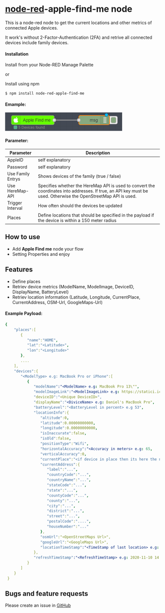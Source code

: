 # [node-red](https://github.com/PfisterDaniel/node-red-apple-find-me.git)-apple-find-me node
This is a node-red node to get the current locations and other metrics of connected Apple devices.

It work's without 2-Factor-Authentication (2FA) and retrive all connected devices include family devices.



#### Installation
Install from your Node-RED Manage Palette

or

Install using npm

    $ npm install node-red-apple-find-me




#### Emample:
![NodeExample](images/node.png)



#### Parameter:
| Parameter | Description |
| ------ | ------ |
| AppleID | self explanatory |
| Password | self explanatory |
| Use Family Entrys | Shows devices of the family (true / false) |
| Use HereMap-API | Specifies whether the HereMap API is used to convert the coordinates into addresses. If true, an API key must be used. Otherwise the OpenStreetMap API is used. |
| Trigger Interval | How often should the devices be updated |
| Places | Define locations that should be specified in the payload if the device is within a 150 meter radius |



## How to use
  * Add **Apple Find me** node your flow
  * Setting Properties and enjoy



## Features
  * Define places
  * Retriev device metrics (ModelName, ModelImage, DeviceID, DisplayName, BatteryLevel)
  * Retriev location information (Latitude, Longitude, CurrentPlace, CurrentAddress, OSM-Url, GoogleMaps-Url)


#### Example Payload:
```yaml
{
    "places":[
       {
          "name":"HOME",
          "lat":"<Latitude>",
          "lon":"<Longitude>"
       },
       ....
    ],
    "devices":{
       "<ModelType> e.g: MacBook Pro or iPhone":[
          {
             "modelName":"<ModelName> e.g: MacBook Pro 13\"",
             "modelImageLink":"<ModelImageLink> e.g: https://statici.icloud.com/fmipmobile/deviceImages-9.0/MacBookPro/MacBookPro11,1/online-infobox.png",
             "deviceID":"<Unique DeviceID>",
             "displayName":"<DiviceName> e.g: Daniel's MacBook Pro",
             "batteryLevel":"<BatteryLevel in percent> e.g 53",
             "locationInfo":{
                "altitude":0,
                "latitude":0.00000000000,
                "longitude":0.00000000000,
                "isInaccurate":false,
                "isOld":false,
                "positionType":"Wifi",
                "horizontalAccuracy":"<Accuracy in meters> e.g: 65,
                "verticalAccuracy":0,
                "currentPlace":"<if device in place then its here the name of place when distance < 150 meters>",
                "currentAddress":{
                   "label":"...",
                   "countryCode":"...",
                   "countryName":"...",
                   "stateCode":"...",
                   "state":"...",
                   "countyCode":"...",
                   "county":"...",
                   "city":"...",
                   "district":"...",
                   "street":"...",
                   "postalCode":"....",
                   "houseNumber":"..."
                },
                "osmUrl":"<OpenStreetMaps Url>",
                "googleUrl":"<GoogleMaps Url>",
                "locationTimeStamp":"<TimeStamp of last location> e.g: 2020-11-10 14:51:12"
             },
             "refreshTimeStamp":"<RefreshTimeStamp> e.g: 2020-11-10 14:54:22"
          }
       ]
    }
 }
 ```
## Bugs and feature requests
Please create an issue in [GitHub](https://github.com/PfisterDaniel/node-red-apple-find-me/issues)